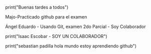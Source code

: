 print("Buenas tardes a todos")

Majo-Practicado github para el examen

Ángel Eduardo - Usando Git, examen 2do Parcial - Soy Colaborador

print("Isaac Escobar - SOY UN COLABORADOR")

print("sebastian padilla hola mundo estoy aprendiendo github")